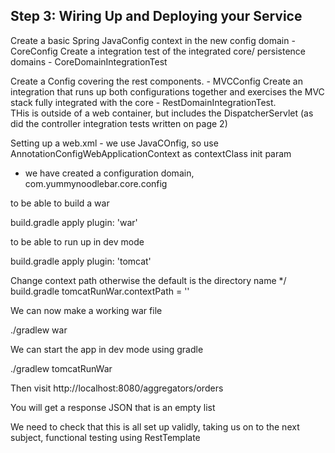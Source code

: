 ## Step 3: Wiring Up and Deploying your Service

Create a basic Spring JavaConfig context in the new config domain - CoreConfig
Create a integration test of the integrated core/ persistence domains - CoreDomainIntegrationTest

Create a Config covering the rest components. - MVCConfig
Create an integration that runs up both configurations together and exercises the MVC stack fully integrated with the core - RestDomainIntegrationTest.  
THis is outside of a web container, but includes the DispatcherServlet (as did the controller integration tests written on page 2)

Setting up a web.xml - we use JavaCOnfig, so use AnnotationConfigWebApplicationContext as contextClass init param
 - we have created a configuration domain, com.yummynoodlebar.core.config

to be able to build a war 

build.gradle
apply plugin: 'war'

to be able to run up in dev mode

build.gradle
apply plugin: 'tomcat'

Change context path otherwise the default is the directory name */
build.gradle
tomcatRunWar.contextPath = ''

We can now make a working war file 

./gradlew war


We can start the app in dev mode using gradle

./gradlew tomcatRunWar

Then visit http://localhost:8080/aggregators/orders

You will get a response JSON that is an empty list 

We need to check that this is all set up validly, taking us on to the next subject, functional testing using RestTemplate
